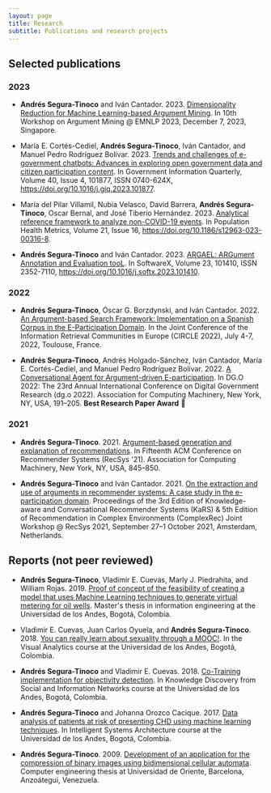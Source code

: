 ```yaml
---
layout: page
title: Research
subtitle: Publications and research projects
---
```


## Selected publications

### 2023

- <b>Andrés Segura-Tinoco</b> and Iván Cantador. 2023. <a href="#">Dimensionality Reduction for Machine Learning-based Argument Mining</a>. In 10th Workshop on Argument Mining @ EMNLP 2023, December 7, 2023, Singapore.

- María E. Cortés-Cediel, <b>Andrés Segura-Tinoco</b>, Iván Cantador, and Manuel Pedro Rodríguez Bolívar. 2023. <a href="https://www.sciencedirect.com/science/article/pii/S0740624X23000771">Trends and challenges of e-government chatbots: Advances in exploring open government data and citizen participation content</a>. In Government Information Quarterly, Volume 40, Issue 4, 101877, ISSN 0740-624X,  https://doi.org/10.1016/j.giq.2023.101877.

- María del Pilar Villamil, Nubia Velasco, David Barrera, <b>Andrés Segura-Tinoco</b>, Oscar Bernal, and José Tiberio Hernández. 2023. <a href="https://pophealthmetrics.biomedcentral.com/articles/10.1186/s12963-023-00316-8">Analytical reference framework to analyze non-COVID-19 events</a>. In Population Health Metrics, Volume 21, Issue 16, https://doi.org/10.1186/s12963-023-00316-8.

- <b>Andrés Segura-Tinoco</b> and Iván Cantador. 2023. <a href="https://www.sciencedirect.com/science/article/pii/S2352711023001061" target="_blank">ARGAEL: ARGument Annotation and Evaluation tooL</a>. In SoftwareX, Volume 23, 101410, ISSN 2352-7110, https://doi.org/10.1016/j.softx.2023.101410.

### 2022

- <b>Andrés Segura-Tinoco</b>, Óscar G. Borzdynski, and Iván Cantador. 2022. <a href="https://github.com/argrecsys/arg-ir-tool/blob/main/papers/circle22-paper-two-cols.pdf" target="_blank">An Argument-based Search Framework: Implementation on a Spanish Corpus in the E-Participation Domain</a>. In the Joint Conference of the Information Retrieval Communities in Europe (CIRCLE 2022), July 4-7, 2022, Toulouse, France.

- <b>Andrés Segura-Tinoco</b>, Andrés Holgado-Sánchez, Iván Cantador, María E. Cortés-Cediel, and Manuel Pedro Rodríguez Bolívar. 2022. <a href="https://dl.acm.org/doi/10.1145/3543434.3543447" target="_blank">A Conversational Agent for Argument-driven E-participation</a>. In DG.O 2022: The 23rd Annual International Conference on Digital Government Research (dg.o 2022). Association for Computing Machinery, New York, NY, USA, 191–205. <b>Best Research Paper Award</b> 🎉

### 2021

- <b>Andrés Segura-Tinoco</b>. 2021. <a href="https://dl.acm.org/doi/10.1145/3460231.3473894" target="_blank">Argument-based generation and explanation of recommendations</a>. In Fifteenth ACM Conference on Recommender Systems (RecSys '21). Association for Computing Machinery, New York, NY, USA, 845–850.

- <b>Andrés Segura-Tinoco</b> and Iván Cantador. 2021. <a href="http://ceur-ws.org/Vol-2960/paper3.pdf" target="_blank">On the extraction and use of arguments in recommender systems: A case study in the e-participation domain</a>. Proceedings of the 3rd Edition of Knowledge-aware and Conversational Recommender Systems (KaRS) & 5th Edition of Recommendation in Complex Environments (ComplexRec) Joint Workshop @ RecSys 2021, September 27–1 October 2021, Amsterdam, Netherlands.

## Reports (not peer reviewed)

- <b>Andrés Segura-Tinoco</b>, Vladimir E. Cuevas, Marly J. Piedrahita, and William Rojas. 2019. <a href="#">Proof of concept of the feasibility of creating a model that uses Machine Learning techniques to generate virtual metering for oil wells</a>. Master's thesis in information engineering at the Universidad de los Andes, Bogotá, Colombia.

- Vladimir E. Cuevas, Juan Carlos Oyuela, and <b>Andrés Segura-Tinoco</b>. 2018. <a href="https://github.com/ansegura7/VA-Proyecto-Final-MOOC/blob/master/paper/Proyecto_Final_VA_EN.pdf" target="_blank">You can really learn about sexuality through a MOOC!</a>. In the Visual Analytics course at the Universidad de los Andes, Bogotá, Colombia.

- <b>Andrés Segura-Tinoco</b> and Vladimir E. Cuevas. 2018. <a href="https://github.com/ansegura7/ML_ObjectivityDetection/blob/master/paper/Co-Training_Implementation_for_Objectivity_Detection.pdf" target="_blank">Co-Training implementation for objectivity detection</a>. In Knowledge Discovery from Social and Information Networks course at the Universidad de los Andes, Bogotá, Colombia.

- <b>Andrés Segura-Tinoco</b> and Johanna Orozco Cacique. 2017. <a href="https://github.com/ansegura7/ML_CHD_Prediction/blob/master/paper/CHD_Prediction_using_ML_techniques.pdf" target="_blank">Data analysis of patients at risk of presenting CHD using machine learning techniques</a>. In Intelligent Systems Architecture course at the Universidad de los Andes, Bogotá, Colombia.

- <b>Andrés Segura-Tinoco</b>. 2009. <a href="#">Development of an application for the compression of binary images using bidimensional cellular automata</a>. Computer engineering thesis at Universidad de Oriente, Barcelona, Anzoátegui, Venezuela.

